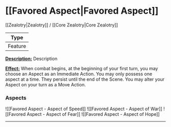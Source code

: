 # [[Favored Aspect|Favored Aspect]]
[[Zealotry|Zealotry]] / [[Core Zealotry|Core Zealotry]]

| Type | 
| --- |
| Feature | 
<u>**Description:**</u> Description

<u>**Effect:**</u> When combat begins, at the beginning of your first turn, you may choose an Aspect as an Immediate Action. You may only possess one aspect at a time. They persist until the end of the Scene. You may alter your Aspect on your turn as a Move Action.

### Aspects
![[Favored Aspect - Aspect of Speed]]
![[Favored Aspect - Aspect of War]]
![[Favored Aspect - Aspect of Fear]]
![[Favored Aspect - Aspect of Hope]]


---
